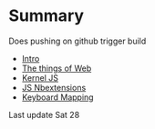 # Summary

Does pushing on github trigger build

* [Intro](newfile.md)
* [The things of Web](introtojs.md)
* [Kernel JS](kerneljs.md)
* [JS Nbextensions](Jsextensions.md)
* [Keyboard Mapping](keyboardshortcut.md)

Last update Sat 28